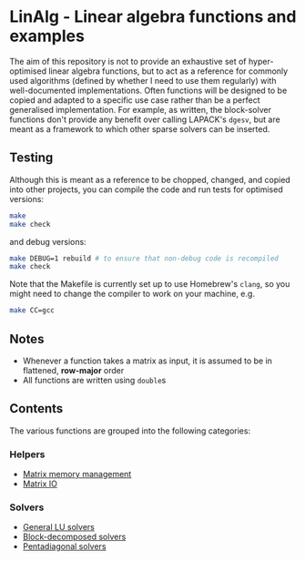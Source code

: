 # LinAlg - Linear algebra functions and examples

The aim of this repository is not to provide an exhaustive set of
hyper-optimised linear algebra functions, but to act as a reference for commonly
used algorithms (defined by whether I need to use them regularly) with
well-documented implementations. Often functions will be designed to be copied
and adapted to a specific use case rather than be a perfect generalised
implementation. For example, as written, the block-solver functions don't
provide any benefit over calling LAPACK's `dgesv`, but are meant as a framework
to which other sparse solvers can be inserted.


## Testing
Although this is meant as a reference to be chopped, changed, and copied
into other projects, you can compile the code and run tests for optimised
versions:

```bash
make
make check
```

and debug versions:

```bash
make DEBUG=1 rebuild # to ensure that non-debug code is recompiled
make check
```

Note that the Makefile is currently set up to use Homebrew's `clang`, so you
might need to change the compiler to work on your machine, e.g.

```bash
make CC=gcc
```

## Notes

* Whenever a function takes a matrix as input, it is assumed to be in
  flattened, **row-major** order
* All functions are written using `double`s

## Contents
The various functions are grouped into the following categories:

### Helpers

* [Matrix memory management](/src/alloc.h)
* [Matrix IO](/src/io.h)

### Solvers

* [General LU solvers](/src/lu_solve.h)
* [Block-decomposed solvers](/src/block_solve.h)
* [Pentadiagonal solvers](/src/pent_solve.h)
